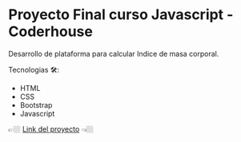 # Proyecto Final curso Javascript - Coderhouse

Desarrollo de plataforma para calcular Indice de masa corporal.

Tecnologias 🛠️:
- HTML
- CSS
- Bootstrap
- Javascript


👉🏼 [Link del proyecto](https://martinrot.github.io/Calculadora-IMC/) 👈🏼 
